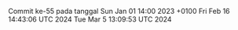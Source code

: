 Commit ke-55 pada tanggal Sun Jan 01 14:00 2023 +0100
Fri Feb 16 14:43:06 UTC 2024
Tue Mar  5 13:09:53 UTC 2024
